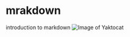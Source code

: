 # mrakdown

introduction to markdown
![Image of Yaktocat](https://octodex.github.com/images/yaktocat.png)
